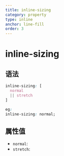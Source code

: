 ```yaml
---
title: inline-sizing
category: property
type: inline
anchor: line-fill
order: 3
---
```


# inline-sizing

## 语法

```css
inline-sizing: [
  normal
  || stretch
]

eg:
inline-sizing: normal;
```

## 属性值

* `normal`:
* `stretch`:
